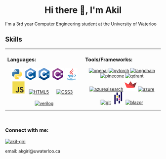 
<!--
**akilgiri/akilgiri** is a ✨ _special_ ✨ repository because its `README.md` (this file) appears on your GitHub profile.

Here are some ideas to get you started:

- 🔭 I’m currently working on ...
- 🌱 I’m currently learning ...
- 👯 I’m looking to collaborate on ...
- 🤔 I’m looking for help with ...
- 💬 Ask me about ...
- 📫 How to reach me: ...
- 😄 Pronouns: ...
- ⚡ Fun fact: ...
-->

<h1 align="center">Hi there 👋, I'm Akil</h1>

<p align="left">I'm a 3rd year Computer Engineering student at the University of Waterloo</p>

## Skills 
<table><tr><td valign="top" width="50%">
<h3 align="left">Languages:</h3>
<div align="center">
<a href="https://www.python.org" target="_blank" rel="noreferrer"><img src="https://raw.githubusercontent.com/devicons/devicon/master/icons/python/python-original.svg" alt="python" width="40" height="40"/></a> 
<a href="https://www.cprogramming.com/" target="_blank" rel="noreferrer"><img src="https://raw.githubusercontent.com/devicons/devicon/master/icons/c/c-original.svg" alt="c" width="40" height="40"/></a> 
<a href="https://www.w3schools.com/cpp/" target="_blank" rel="noreferrer"><img src="https://raw.githubusercontent.com/devicons/devicon/master/icons/cplusplus/cplusplus-original.svg" alt="cplusplus" width="40" height="40"/></a> 
<a href="https://www.w3schools.com/cs/" target="_blank" rel="noreferrer"><img src="https://raw.githubusercontent.com/devicons/devicon/master/icons/csharp/csharp-original.svg" alt="csharp" width="40" height="40"/></a> 
<a href="https://www.java.com" target="_blank" rel="noreferrer"><img src="https://raw.githubusercontent.com/devicons/devicon/master/icons/java/java-original.svg" alt="java" width="40" height="40"/></a> 
<a href="https://developer.mozilla.org/en-US/docs/Web/JavaScript" target="_blank" rel="noreferrer"><img src="https://raw.githubusercontent.com/devicons/devicon/master/icons/javascript/javascript-original.svg" alt="javascript" width="40" height="40"/></a>  
<a href="https://en.wikipedia.org/wiki/HTML5" target="_blank"><img style="margin: 10px" src="https://profilinator.rishav.dev/skills-assets/html5-original-wordmark.svg" alt="HTML5" height="50" /></a>  
<a href="https://www.w3schools.com/css/" target="_blank"><img style="margin: 10px" src="https://profilinator.rishav.dev/skills-assets/css3-original-wordmark.svg" alt="CSS3" height="50" /></a>
<a href="https://en.wikipedia.org/wiki/Verilog#:~:text=Verilog%2C%20standardized%20as%20IEEE%201364,at%20the%20register%2Dtransfer%20level." target="_blank"><img style="margin: 10px" src="https://static-00.iconduck.com/assets.00/file-type-verilog-icon-256x256-goe8p7qm.png" alt="verilog" height="50" /></a>

</div>

</td><td valign="top" width="50%">
  
<h3 align="left">Tools/Frameworks:</h3>
<div align="center">
<a href="https://platform.openai.com/docs/overview" target="_blank" rel="noreferrer"><img src="https://static-00.iconduck.com/assets.00/openai-icon-2021x2048-4rpe5x7n.png" alt="openai" width="40" height="40"/></a> 
<a href="https://pytorch.org/" target="_blank" rel="noreferrer"><img src="https://www.vectorlogo.zone/logos/pytorch/pytorch-icon.svg" alt="pytorch" width="40" height="40"/></a> 
<a href="https://www.langchain.com/" target="_blank" rel="noreferrer"><img src="https://assets.streamlinehq.com/image/private/w_300,h_300,ar_1/f_auto/v1/icons/logos/langchain-ipuhh4qo1jz5ssl4x0g2a.png/langchain-dp1uxj2zn3752pntqnpfu2.png?_a=DAJFJtWIZAAC" alt="langchain" width="40" height="40"/></a>
<a href="https://www.pinecone.io/" target="_blank" rel="noreferrer"><img src="https://avatars.githubusercontent.com/u/54333248?s=200&v=4" alt="pinecone" width="40" height="40"/></a> 
<a href="https://qdrant.tech/" target="_blank" rel="noreferrer"><img src="https://avatars.githubusercontent.com/u/73504361?s=280&v=4" alt="qdrant" width="40" height="40"/></a>
<a href="https://learn.microsoft.com/en-us/azure/search/search-what-is-azure-search" target="_blank" rel="noreferrer"><img src="https://blogger.googleusercontent.com/img/a/AVvXsEjQnDc0uo5AI6-itRSuWZt7fOpRoTm0rI14EVxcEXe2D88PbBlYX1UxTOfO5Y3WDPVwjS7OpC5auDbZmtTlGkE-sUdyOr-3Z_f0K9kduAHOynZTmfwO7novwNv_FWwYht95kJA3-WCfxeUOv-zYAo84IV6s2rirQ9suIhnKF8YBJXw37F3EzS-4TfEvvdoH" alt="azureaisearch" width="40" height="40"/></a> 
<a href="https://streamlit.io/" target="_blank" rel="noreferrer"><img src="https://raw.githubusercontent.com/github/explore/968d1eb8fb6b704c6be917f0000283face4f33ee/topics/streamlit/streamlit.png" alt="streamlit" width="40" height="40"/></a> 
<a href="https://azure.microsoft.com/en-in/" target="_blank" rel="noreferrer"><img src="https://www.vectorlogo.zone/logos/microsoft_azure/microsoft_azure-icon.svg" alt="azure" width="40" height="40"/></a> 
<a href="https://git-scm.com/" target="_blank" rel="noreferrer"><img src="https://www.vectorlogo.zone/logos/git-scm/git-scm-icon.svg" alt="git" width="40" height="40"/></a> 
<a href="https://pandas.pydata.org/" target="_blank" rel="noreferrer"><img src="https://raw.githubusercontent.com/devicons/devicon/2ae2a900d2f041da66e950e4d48052658d850630/icons/pandas/pandas-original.svg" alt="pandas" width="40" height="40"/></a> 
<a href="https://learn.microsoft.com/en-us/aspnet/core/blazor/?view=aspnetcore-9.0" target="_blank" rel="noreferrer"><img src="https://upload.wikimedia.org/wikipedia/commons/thumb/d/d0/Blazor.png/800px-Blazor.png" alt="blazor" width="40" height="40"/></a> 

</td></tr></table>  

<br/>

<h3 align="left">Connect with me:</h3>
<p align="left">
<a href="https://linkedin.com/in/akil-giri" target="blank"><img align="center" src="https://raw.githubusercontent.com/rahuldkjain/github-profile-readme-generator/master/src/images/icons/Social/linked-in-alt.svg" alt="akil-giri" height="30" width="40" /></a>
</p>
<p align="left"> email: akgiri@uwaterloo.ca </p>
